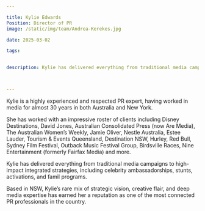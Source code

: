 ```yaml
---

title: Kylie Edwards
Position: Director of PR
image: /static/img/team/Andrea-Kerekes.jpg

date: 2025-03-02

tags:

  
description: Kylie has delivered everything from traditional media campaigns to high-impact integrated strategies, including celebrity ambassadorships, stunts, activations, and famil programs.



---
```


Kylie is a highly experienced and respected PR expert, having worked in media for almost 30 years in both Australia and New York.

She has worked with an impressive roster of clients including Disney Destinations, David Jones, Australian Consolidated Press (now Are Media), The Australian Women’s Weekly, Jamie Oliver, Nestle Australia, Estee Lauder, Tourism & Events Queensland, Destination NSW, Hurley, Red Bull, Sydney Film Festival, Outback Music Festival Group, Birdsville Races, Nine Entertainment (formerly Fairfax Media) and more.

Kylie has delivered everything from traditional media campaigns to high-impact integrated strategies, including celebrity ambassadorships, stunts, activations, and famil programs.

Based in NSW, Kylie’s rare mix of strategic vision, creative flair, and deep media expertise has earned her a reputation as one of the most connected PR professionals in the country.

